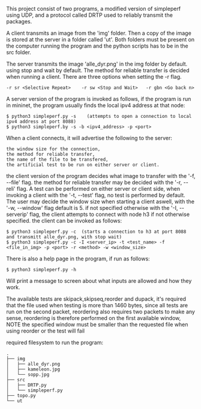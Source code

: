 This project consist of two programs, a modified version of simpleperf using UDP,
and a protocol called DRTP used to reliably transmit the packages.

A client transmits an image from the 'img' folder.
Then a copy of the image is stored at the server in a folder called 'ut'.
Both folders must be present on the computer running the program
and the python scripts has to be in the src folder.

The server transmits the image 'alle_dyr.png' in the img folder by default.
using stop and wait by default.
The method for reliable transfer is decided when running a client. There are three options when setting the -r flag.

    -r sr <Selective Repeat>    -r sw <Stop and Wait>   -r gbn <Go back n>
    
A server version of the program is invoked as follows, if the program is run in mininet, 
the program usually finds the local ipv4 address at that node:

    $ python3 simpleperf.py -s    (attempts to open a connection to local ipv4 address at port 8088)
    $ python3 simpleperf.by -s -b <ipv4_address> -p <port>

When a client connects, it will advertise the following to the server:

    the window size for the connection,
    the method for reliable transfer,
    the name of the file to be transfered,
    the artificial test to be run on either server or client.
    
the client version of the program decides what image to transfer with the '-f, --file' flag.
the method for reliable transfer may be decided with the '-r, --reli' flag.
A test can be performed on either server or client side, when invoking a client with the '-t, --test' flag,
no test is performed by default.
The user may decide the window size when starting a client aswell, with the '-w, --window' flag default is 5.
if not specified otherwise with the '-I, --serverip' flag, 
the client attempts to connect with node h3 if not otherwise specified.
the client can be invoked as follows:

    $ python3 simpleperf.py -c  (starts a connection to h3 at port 8088 and transmitt alle_dyr.png, with stop wait)
    $ python3 simpleperf.py -c -I <server_ip> -t <test_name> -f <file_in_img> -p <port> -r <method> -w <window_size>

There is also a help page in the program, if run as follows:

    $ python3 simpleperf.py -h

Will print a message to screen about what inputs are allowed and how they work. 

The available tests are skipack,skipseq,reorder and dupack, it's required that the file used when testing is more than 1460 bytes,
since all tests are run on the second packet, reordering also requires two packets to make any sense, 
reordering is therefore performed on the first available window, 
NOTE the specified window must be smaller than the requested file when using reorder or the test will fail


required filesystem to run the program:

    .
    ├── img
    │   ├── alle_dyr.png
    │   ├── kameleon.jpg
    │   └── sopp.jpg
    ├── src
    │   ├── DRTP.py
    │   └── simpleperf.py
    ├── topo.py
    └── ut
